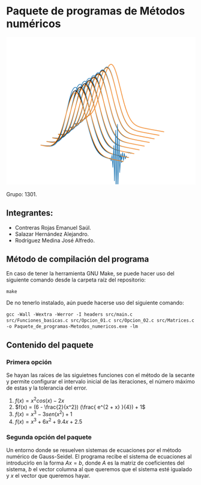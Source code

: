 # Paquete de programas de Métodos numéricos

![Portada](Portada.png)

Grupo: 1301.

## Integrantes:

- Contreras Rojas Emanuel Saúl.
- Salazar Hernández Alejandro.
- Rodríguez Medina José Alfredo.

## Método de compilación del programa

En caso de tener la herramienta GNU Make, se puede hacer uso del siguiente comando desde la carpeta raíz del repositorio:

```
make
```

De no tenerlo instalado, aún puede hacerse uso del siguiente comando:

```
gcc -Wall -Wextra -Werror -I headers src/main.c src/Funciones_basicas.c src/Opcion_01.c src/Opcion_02.c src/Matrices.c -o Paquete_de_programas-Metodos_numericos.exe -lm
```

## Contenido del paquete

### Primera opción

Se hayan las raíces de las siguietnes funciones con el método de la secante y permite configurar el intervalo inicial de las iteraciones, el número máximo de estas y la tolerancia del error.

1. $f(x) = x^2 cos(x) - 2x$
2. $f(x) = (6 - \frac{2}{x^2}) (\frac{ e^{2 + x} }{4}) + 1$
3. $f(x) = x^3 - 3 sen( x^2 ) + 1$
4. $f(x) = x^3 + 6x^2 + 9.4x +2.5$

### Segunda opción del paquete

Un entorno donde se resuelven sistemas de ecuaciones por el método numérico de Gauss-Seidel. El programa recibe el sistema de ecuaciones al introducirlo en la forma $Ax=b$, donde $A$ es la matriz de coeficientes del sistema, $b$ el vector columna al que queremos que el sistema esté igualado y $x$ el vector que queremos hayar.
